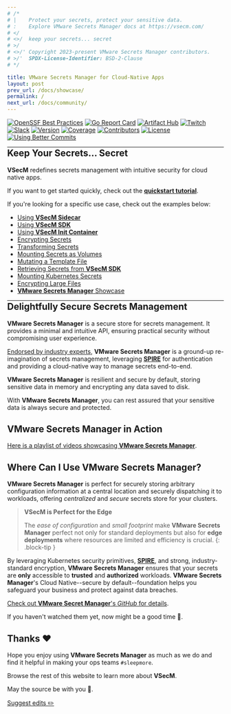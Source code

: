 ```yaml
---
# /*
# |    Protect your secrets, protect your sensitive data.
# :    Explore VMware Secrets Manager docs at https://vsecm.com/
# </
# <>/  keep your secrets... secret
# >/
# <>/' Copyright 2023-present VMware Secrets Manager contributors.
# >/'  SPDX-License-Identifier: BSD-2-Clause
# */

title: VMware Secrets Manager for Cloud-Native Apps
layout: post
prev_url: /docs/showcase/
permalink: /
next_url: /docs/community/
---
```


<p class="badges"><a href="https://www.bestpractices.dev/projects/7793"><img src="https://www.bestpractices.dev/projects/7793/badge" alt="OpenSSF Best Practices"></a>
<a href="https://goreportcard.com/report/github.com/vmware-tanzu/secrets-manager"><img src="https://goreportcard.com/badge/github.com/vmware-tanzu/secrets-manager" alt="Go Report Card"></a>
<a href="https://artifacthub.io/packages/helm/vsecm/vsecm"><img src="https://img.shields.io/endpoint?url=https://artifacthub.io/badge/repository/vsecm" alt="Artifact Hub"></a>
<a href="https://twitch.tv/vadidekivolkan"><img src="https://img.shields.io/twitch/status/vadidekivolkan" alt="Twitch"></a>
<a href="https://join.slack.com/t/a-101-103-105-s/shared_invite/zt-287dbddk7-GCX495NK~FwO3bh_DAMAtQ"><img src="https://img.shields.io/badge/slack-vsecm-brightgreen.svg?logo=slack" alt="Slack"></a>
<a href="https://github.com/vmware-tanzu/secrets-manager/releases"><img src="https://img.shields.io/github/v/release/vmware-tanzu/secrets-manager?color=blueviolet" alt="Version"></a>
<a href="https://raw.githack.com/wiki/vmware-tanzu/secrets-manager/coverage.html)"><img src="https://github.com/vmware-tanzu/secrets-manager/wiki/coverage.svg" alt="Coverage"></a>
<a href="https://github.com/vmware-tanzu/secrets-manager/graphs/contributors"><img src="https://img.shields.io/github/contributors/vmware-tanzu/secrets-manager.svg?color=orange" alt="Contributors"></a>
<a href="https://github.com/vmware-tanzu/secrets-manager/blob/main/LICENSE"><img src="https://img.shields.io/github/license/vmware-tanzu/secrets-manager" alt="License"></a>
<a href="https://github.com/Everduin94/better-commits" ><img src="https://img.shields.io/badge/better--commits-enabled?style=for-the-badge&logo=git&color=a6e3a1&logoColor=D9E0EE&labelColor=302D41" alt="Using Better Commits"></a></p>

<hr style="margin-bottom:-2em;">

## Keep Your Secrets... Secret

**VSecM** redefines secrets management
with intuitive security for cloud native apps.

If you want to get started quickly, check out the [**quickstart tutorial**](/docs/quickstart).

If you're looking for a specific use case, check out the examples below:

* [Using **VSecM Sidecar**](/docs/use-case-sidecar)
* [Using **VSecM SDK**](/docs/use-case-sdk)
* [Using **VSecM Init Container**](/docs/use-case-init-container)
* [Encrypting Secrets](/docs/use-case-encryption)
* [Transforming Secrets](/docs/use-case-transformation)
* [Mounting Secrets as Volumes](/docs/secrets-as-volumes)
* [Mutating a Template File](/docs/use-case-in-memory-template/)
* [Retrieving Secrets from **VSecM SDK**](/docs/use-case-sdk-retrieves-secrets/)
* [Mounting Kubernetes Secrets](/docs/use-case-mounting-secrets-as-env-vars/)
* [Encrypting Large Files](/docs/use-case-encrypting-large-files/)
* [**VMware Secrets Manager** Showcase](/docs/showcase)

<hr style="margin-bottom:-2em;">

## Delightfully Secure Secrets Management

**VMware Secrets Manager** is a secure store for secrets management. It provides 
a minimal and intuitive API, ensuring practical security without compromising user 
experience.

[Endorsed by industry experts][endorsements], **VMware Secrets Manager** is a 
ground-up re-imagination of secrets management, leveraging [**SPIRE**][spire] 
for authentication and providing a cloud-native way to manage secrets end-to-end.

**VMware Secrets Manager** is resilient and secure by default, storing sensitive
data in memory and encrypting any data saved to disk.

With **VMware Secrets Manager**, you can rest assured that your sensitive data is
always secure and protected.

[endorsements]: /docs/endorsements/ "Endorsements"

## **VMware Secrets Manager** in Action

[Here is a playlist of videos showcasing **VMware Secrets Manager**][videos].

[videos]: /docs/showcase/ "Showcase"

## Where Can I Use **VMware Secrets Manager**?

**VMware Secrets Manager** is perfect for securely storing arbitrary 
configuration information at a central location and securely dispatching it to 
workloads, offering *centralized* and *secure* secrets store for your clusters.

> **VSecM is Perfect for the Edge**
> 
> The *ease of configuration* and *small footprint* make **VMware Secrets Manager** 
> perfect not only for standard deployments but also for **edge deployments** where 
> resources are limited and efficiency is crucial.
{: .block-tip }

By leveraging Kubernetes security primitives, [**SPIRE**][spire], and strong,
industry-standard encryption, **VMware Secrets Manager** ensures that your 
secrets are **only** accessible to **trusted** and **authorized** workloads. 
**VMware Secrets Manager**'s Cloud Native--secure by default--foundation helps 
you safeguard your business and protect against data breaches.

[Check out **VMware Secret Manager**'s *GitHub* for details][vsecm-github].

[spire]: https://spiffe.io/spire
[vsecm-github]: https://github.com/vmware-tanzu/secrets-manager

If you haven't watched them yet, now might be a good time 🙂.

## Thanks ❤️

Hope you enjoy using **VMware Secrets Manager** as much as we do and find it 
helpful in making your ops teams `#sleepmore`. 

Browse the rest of this website to learn more about **VSecM**.

May the source be with you 🦄.

<p class="github-button">
    <a href="https://github.com/vmware-tanzu/secrets-manager/blob/main/docs/README.md">
        Suggest edits ✏️ 
    </a>
</p>